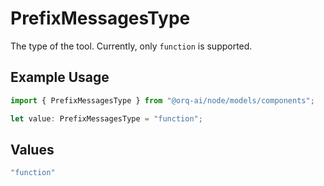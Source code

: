 # PrefixMessagesType

The type of the tool. Currently, only `function` is supported.

## Example Usage

```typescript
import { PrefixMessagesType } from "@orq-ai/node/models/components";

let value: PrefixMessagesType = "function";
```

## Values

```typescript
"function"
```